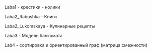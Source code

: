 Laba1 - крестики - нолики

Laba2_Rabushka - Книги

Laba2_Lukomskaya - Кулинарные рецепты

Laba3 - Модель банкомата

Lab4 - сортировка и ориентированный граф (матрица смежности)
